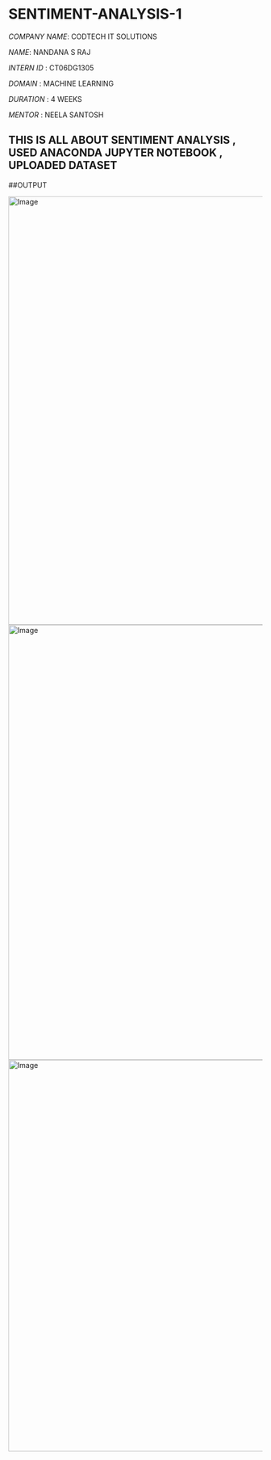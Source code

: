 # SENTIMENT-ANALYSIS-1

*COMPANY NAME*: CODTECH IT SOLUTIONS


*NAME*: NANDANA S RAJ

*INTERN ID* : CT06DG1305

*DOMAIN* : MACHINE LEARNING 

*DURATION* :  4 WEEKS 


*MENTOR* : NEELA SANTOSH 



## THIS IS ALL ABOUT SENTIMENT ANALYSIS , USED ANACONDA JUPYTER NOTEBOOK , UPLOADED DATASET 


##OUTPUT 


<img width="837" height="848" alt="Image" src="https://github.com/user-attachments/assets/c74795a5-1ea8-4aaa-95ac-d0f38fccf1c3" />

<img width="735" height="861" alt="Image" src="https://github.com/user-attachments/assets/5e871d82-f758-494d-a695-dc66febf76d7" />

<img width="833" height="775" alt="Image" src="https://github.com/user-attachments/assets/61be7ee1-c6d6-47df-a316-b1b1d82cbb1f" />

